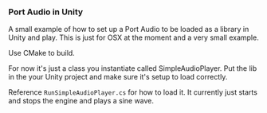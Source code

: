 ### Port Audio in Unity

A small example of how to set up a Port Audio to be loaded as a library in Unity and play. 
This is just for OSX at the moment and a very small example. 

Use CMake to build. 

For now it's just a class you instantiate called SimpleAudioPlayer. 
Put the lib in the your Unity project and make sure it's setup to load correctly. 

Reference `RunSimpleAudioPlayer.cs` for how to load it. It currently just starts and stops the engine and plays a sine wave.

